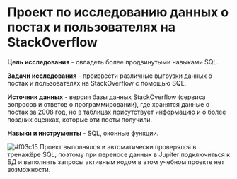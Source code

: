 # Проект по исследованию данных о постах и пользователях на StackOverflow

**Цель исследования** - овладеть более продвинутыми навыками SQL.

**Задачи исследования** - произвести различные выгрузки данных о постах и пользователях на StackOverflow с помощью SQL.

**Источник данных** - версия базы данных StackOverflow (сервиса вопросов и ответов о программировании), где хранятся данные о постах за 2008 год, но в таблицах присутствует информацию и о более поздних оценках, которые эти посты получили. 

**Навыки и инструменты** - SQL, оконные функции.

![#f03c15](https://placehold.co/15x15/f03c15/f03c15.png) Проект выполнялся и автоматически проверялся в тренажёре SQL, поэтому при переносе данных в Jupiter подключиться к БД и выполнять запросы активным кодом в этом учебном проекте нет возможности.

